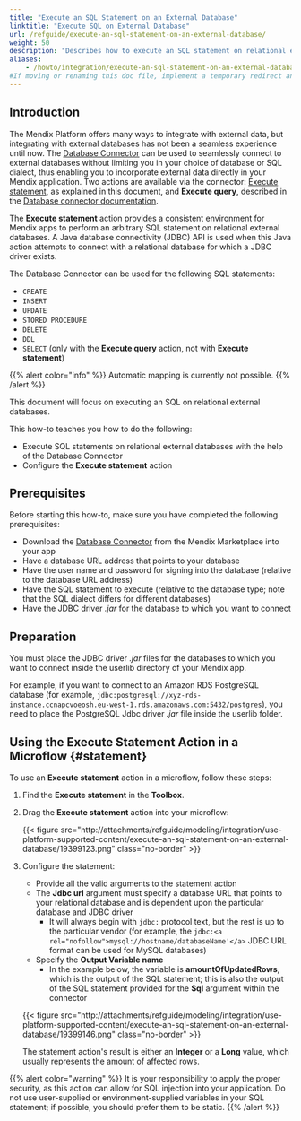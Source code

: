 ```yaml
---
title: "Execute an SQL Statement on an External Database"
linktitle: "Execute SQL on External Database"
url: /refguide/execute-an-sql-statement-on-an-external-database/
weight: 50
description: "Describes how to execute an SQL statement on relational external databases using Database Connector."
aliases: 
    - /howto/integration/execute-an-sql-statement-on-an-external-database/
#If moving or renaming this doc file, implement a temporary redirect and let the respective team (buildpack) know they should update the URL in the product. See Mapping to Products for more details.
---
```


## Introduction

The Mendix Platform offers many ways to integrate with external data, but integrating with external databases has not been a seamless experience until now. The [Database Connector](/appstore/modules/database-connector/) can be used to seamlessly connect to external databases without limiting you in your choice of database or SQL dialect, thus enabling you to incorporate external data directly in your Mendix application. Two actions are available via the connector: [Execute statement](#statement), as explained in this document, and **Execute query**, described in the [Database connector documentation](/appstore/connectors/database-connector/). 

The **Execute statement** action provides a consistent environment for Mendix apps to perform an arbitrary SQL statement on relational external databases. A Java database connectivity (JDBC) API is used when this Java action attempts to connect with a relational database for which a JDBC driver exists.

The Database Connector can be used for the following SQL statements:

* `CREATE`
* `INSERT`
* `UPDATE`
* `STORED PROCEDURE`
* `DELETE`
* `DDL`
* `SELECT` (only with the **Execute query** action, not with **Execute statement**)

{{% alert color="info" %}}
Automatic mapping is currently not possible.
{{% /alert %}}

This document will focus on executing an SQL on relational external databases.

This how-to teaches you how to do the following:

* Execute SQL statements on relational external databases with the help of the Database Connector
* Configure the **Execute statement** action

## Prerequisites

Before starting this how-to, make sure you have completed the following prerequisites:

* Download the [Database Connector](https://marketplace.mendix.com/link/component/2888) from the Mendix Marketplace into your app
* Have a database URL address that points to your database
* Have the user name and password for signing into the database (relative to the database URL address)
* Have the SQL statement to execute (relative to the database type; note that the SQL dialect differs for different databases)
* Have the JDBC driver *.jar* for the database to which you want to connect

## Preparation

You must place the JDBC driver *.jar* files for the databases to which you want to connect inside the userlib directory of your Mendix app. 

For example, if you want to connect to an Amazon RDS PostgreSQL database (for example, `jdbc:postgresql://xyz-rds-instance.ccnapcvoeosh.eu-west-1.rds.amazonaws.com:5432/postgres`), you need to place the PostgreSQL Jdbc driver *.jar* file inside the userlib folder.

## Using the Execute Statement Action in a Microflow {#statement}

To use an **Execute statement** action in a microflow, follow these steps:

1. Find the **Execute statement** in the **Toolbox**.

2. Drag the **Execute statement** action into your microflow: 

    {{< figure src="http://attachments/refguide/modeling/integration/use-platform-supported-content/execute-an-sql-statement-on-an-external-database/19399123.png" class="no-border" >}}

3. Configure the statement:
    * Provide all the valid arguments to the statement action
    * The **Jdbc url** argument must specify a database URL that points to your relational database and is dependent upon the particular database and JDBC driver
        * It will always begin with `jdbc:` protocol text, but the rest is up to the particular vendor (for example, the `jdbc:<a rel="nofollow">mysql://hostname/databaseName'</a>` JDBC URL format can be used for MySQL databases)
    * Specify the **Output Variable name**
        * In the example below, the variable is **amountOfUpdatedRows**, which is the output of the SQL statement; this is also the output of the SQL statement provided for the **Sql** argument within the connector

    {{< figure src="http://attachments/refguide/modeling/integration/use-platform-supported-content/execute-an-sql-statement-on-an-external-database/19399146.png" class="no-border" >}}

    The statement action's result is either an **Integer** or a **Long** value, which usually represents the amount of affected rows.

{{% alert color="warning" %}}
It is your responsibility to apply the proper security, as this action can allow for SQL injection into your application. Do not use user-supplied or environment-supplied variables in your SQL statement; if possible, you should prefer them to be static.
{{% /alert %}}
